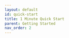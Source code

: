 ```yaml
---
layout: default
id: quick-start
title: 1 Minute Quick Start
parent: Getting Started
nav_order: 2
---
```

